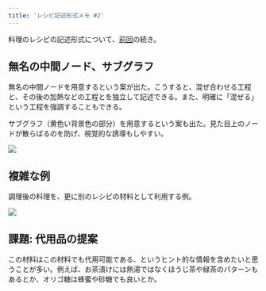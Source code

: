 ```yaml
---
title: 'レシピ記述形式メモ #2'
---
```

料理のレシピの記述形式について、[前回](https://r7kamura.com/articles/2022-05-13-mermaid-recipe-memo)の続き。

無名の中間ノード、サブグラフ
--------------

無名の中間ノードを用意するという案が出た。こうすると、混ぜ合わせる工程と、その後の加熱などの工程とを独立して記述できる。また、明確に「混ぜる」という工程を強調することもできる。

サブグラフ（黄色い背景色の部分）を用意するという案も出た。見た目上のノードが散らばるのを防げ、視覚的な誘導もしやすい。

![](https://lh4.googleusercontent.com/I_JTR2qvxmWneX8yFg84gyHzdRTFXIoHgbW1U55TTif9ZVzUBOIPnAuVJSK1ON7X_56zfDuC17sVGYTCd8drBofHhHpaaNb5O0V3vuymGv4PrWZWeZQsACf1Cwwg9ygXH817IlsepYW1Y4wzBw)

複雑な例
----

調理後の料理を、更に別のレシピの材料として利用する例。

![](https://lh4.googleusercontent.com/0jDS0C36ekyDUIkzla0lpk4QpTVHjFnQl40xXxU72BRR7hZPLdtJ3_38hWMKNHcsJTSiNS6zVXfuAh4iUL6ikMsHfMl4Nt4cbuMkWW5k_XnLePuylOnqGaWZNPRV3i8L-V13rQEnOul9CuFmsw)

課題: 代用品の提案
----------

この材料はこの材料でも代用可能である、というヒント的な情報を含めたいと思うことが多い。例えば、お茶漬けには熱湯ではなくほうじ茶や緑茶のパターンもあるとか、オリゴ糖は蜂蜜や砂糖でも良いとか。
